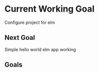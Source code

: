 # Current Working Goal

Configure project for elm

## Next Goal

Simple hello world elm app working

## Goals

